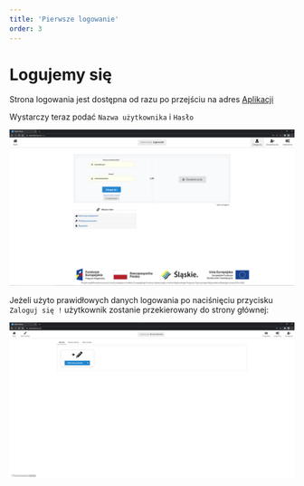 ```yaml
---
title: 'Pierwsze logowanie'
order: 3
---
```


# Logujemy się

Strona logowania jest dostępna od razu po przejściu na adres [Aplikacji](https://slaskietalenty.com/)

Wystarczy teraz podać ```Nazwa użytkownika``` i ```Hasło```

![](../images/styp/login_post.png)


Jeżeli użyto prawidłowych danych logowania po naciśnięciu przycisku ```Zaloguj się !``` użytkownik zostanie przekierowany do strony głównej:

![](../images/styp/home_page.png)